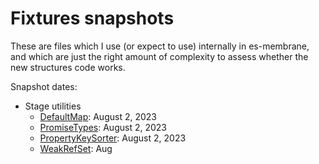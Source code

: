 # Fixtures snapshots

These are files which I use (or expect to use) internally in es-membrane, and which are just the right amount of complexity to assess whether the new structures code works.

Snapshot dates:

- Stage utilities
  - [DefaultMap](./stage_utilities/DefaultMap.mts): August 2, 2023
  - [PromiseTypes](./stage_utilities/PromiseTypes.mts): August 2, 2023
  - [PropertyKeySorter](./stage_utilities/PropertyKeySorter.mts): August 2, 2023
  - [WeakRefSet](./stage_utilities/WeakRefSet.mts): Aug
